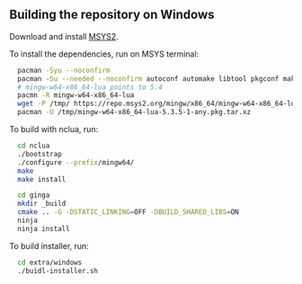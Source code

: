 ## Building the repository on Windows

Download and install [MSYS2](<http://www.msys2.org>).

To install the dependencies, run on MSYS terminal:

``` bash
  pacman -Syu --noconfirm
  pacman -Su --needed --noconfirm autoconf automake libtool pkgconf make mingw-w64-x86_64-gcc mingw64/mingw-w64-x86_64-cmake mingw64/mingw-w64-x86_64-ninja mingw64/mingw-w64-x86_64-make mingw64/mingw-w64-x86_64-glib2 mingw64/mingw-w64-x86_64-libsoup mingw64/mingw-w64-x86_64-gtk3 mingw64/mingw-w64-x86_64-gdk-pixbuf2 mingw64/mingw-w64-x86_64-cairo mingw64/mingw-w64-x86_64-pango  mingw64/mingw-w64-x86_64-gst-libav mingw64/mingw-w64-x86_64-gst-plugins-base mingw64/mingw-w64-x86_64-gst-plugins-good mingw64/mingw-w64-x86_64-gst-plugins-bad mingw-w64-x86_64-gst-plugins-ugly mingw-w64-x86_64-meson
  # mingw-w64-x86_64-lua points to 5.4
  pacmn -R mingw-w64-x86_64-lua
  wget -P /tmp/ https://repo.msys2.org/mingw/x86_64/mingw-w64-x86_64-lua-5.3.5-1-any.pkg.tar.xz
  pacman -U /tmp/mingw-w64-x86_64-lua-5.3.5-1-any.pkg.tar.xz
```

To build with nclua, run:

``` bash
  cd nclua
  ./bootstrap
  ./configure --prefix/mingw64/
  make
  make install
```

``` bash
  cd ginga
  mkdir _build
  cmake .. -G -DSTATIC_LINKING=OFF -DBUILD_SHARED_LIBS=ON
  ninja 
  ninja install
```

To build installer, run:

``` bash
  cd extra/windows
  ./buidl-installer.sh
```

